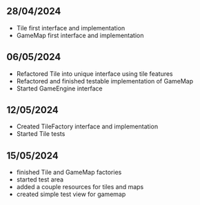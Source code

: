## 28/04/2024
- Tile first interface and implementation
- GameMap first interface and implementation

## 06/05/2024
- Refactored Tile into unique interface using tile features
- Refactored and finished testable implementation of GameMap
- Started GameEngine interface

## 12/05/2024
- Created TileFactory interface and implementation
- Started Tile tests

## 15/05/2024
- finished Tile and GameMap factories
- started test area
- added a couple resources for tiles and maps
- created simple test view for gamemap